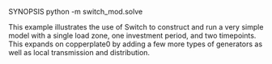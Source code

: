 SYNOPSIS
    python -m switch_mod.solve

This example illustrates the use of Switch to construct and run a very
simple model with a single load zone, one investment period, and two
timepoints.  This expands on copperplate0 by adding a few more types
of generators as well as local transmission and distribution.

